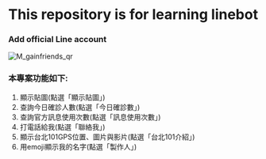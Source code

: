 # This repository is for learning linebot

### Add official Line account

![M_gainfriends_qr](https://user-images.githubusercontent.com/37571816/153702091-055cc8c4-7f58-4fb9-91f2-de1786dd3b64.png)



### 本專案功能如下:
1. 顯示貼圖(點選「顯示貼圖」)
2. 查詢今日確診人數(點選「今日確診數」)
3. 查詢官方訊息使用次數(點選「訊息使用次數」)
4. 打電話給我(點選「聯絡我」)
5. 顯示台北101GPS位置、圖片與影片(點選「台北101介紹」)
6. 用emoji顯示我的名字(點選「製作人」)


